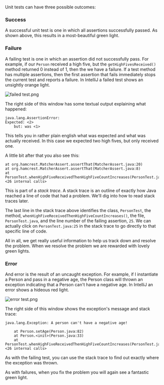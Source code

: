 Unit tests can have three possible outcomes:

### Success

A successful unit test is one in which all assertions successfully passed. As shown above, this results in a most-beautiful green light.

### Failure

A failing test is one in which an assertion did not successfully pass. For example, if our `Person` received a high five, but the `getHighFivesReceived()` method returned 0 instead of 1, then the we have a failure. If a test method has multiple assertions, then the first assertion that fails immediately stops the current test and reports a failure. In IntelliJ a failed test shows an unsightly orange light.

![failed test.png](https://tiy-learn-content.s3.amazonaws.com/93556976-failed%20test.png)

The right side of this window has some textual output explaining what happened:

    java.lang.AssertionError: 
    Expected: <2>
	    but: was <1>

This tells you in rather plain english what was expected and what was actually received. In this case we expected two high fives, but only received one. 

A little bit after that you also see this:

    at org.hamcrest.MatcherAssert.assertThat(MatcherAssert.java:20)
    at org.hamcrest.MatcherAssert.assertThat(MatcherAssert.java:8)
    at PersonTest.whenHighFiveReceivedThenHighFiveCountIncreases(PersonTest.java:25) <26 internal calls>

This is part of a _stack trace_. A stack trace is an outline of exactly how Java reached a line of code that had a problem. We'll dig into how to read stack traces later. 

The last line in the stack trace above identifies the class, `PersonTest`, the method, `whenHighFiveReceivedThenHighFiveCountIncreases()`, the file, `PersonTest.java`, and the line number of the failing assertion, `25`. We can actually click on `PersonTest.java:25` in the stack trace to go directly to that specific line of code.

All in all, we get really useful information to help us track down and resolve the problem. When we resolve the problem we are rewarded with lovely green lights.

### Error

And error is the result of an uncaught exception. For example, if I instantiate a Person and pass in a negative age, the Person class will thrown an exception indicating that a Person can't have a negative age. In IntelliJ an error shows a hideous red light.

![error test.png](https://tiy-learn-content.s3.amazonaws.com/5cc724ce-error%20test.png)

The right side of this window shows the exception's message and stack trace:

    java.lang.Exception: A person can't have a negative age!

	    at Person.setAge(Person.java:82)
	    at Person.<init>(Person.java:33)
	    at PersonTest.whenHighFiveReceivedThenHighFiveCountIncreases(PersonTest.java:19) <26 internal calls>

As with the failing test, you can use the stack trace to find out exactly where the exception was thrown.

As with failures, when you fix the problem you will again see a fantastic green light.

